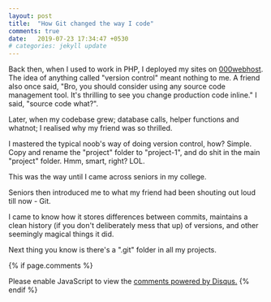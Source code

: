 ```yaml
---
layout: post
title:  "How Git changed the way I code"
comments: true
date:   2019-07-23 17:34:47 +0530
# categories: jekyll update
---
```


Back then, when I used to work in PHP, I deployed my sites on [000webhost](http://000webhost.com).
The idea of anything called "version control" meant nothing to me.
A friend also once said, "Bro, you should consider using any source code management tool. It's thrilling
to see you change production code inline."
I said, "source code what?".

Later, when my codebase grew; database calls, helper functions and whatnot; I realised why my friend was so
thrilled.

I mastered the typical noob's way of doing version control, how? Simple. Copy and rename the "project" folder
to "project-1", and do shit in the main "project" folder. Hmm, smart, right? LOL.

This was the way until I came across seniors in my college.

Seniors then introduced me to what my friend had been shouting out loud till now - Git.

I came to know how it stores differences between commits, maintains a clean history (if you don't
deliberately mess that up) of versions, and other seemingly magical things it did.

Next thing you know is there's a ".git" folder in all my projects.


{% if page.comments %}
<div id="disqus_thread"></div>
<script>
var disqus_config = function () {
this.page.url = "https://roshnet.github.io/2019/07/23/git-changed-way-i-code.html";
this.page.identifier = "git-changed-way-i-code";
};
(function() { // DON'T EDIT BELOW THIS LINE
var d = document, s = d.createElement('script');
s.src = 'https://roshnet.disqus.com/embed.js';
s.setAttribute('data-timestamp', +new Date());
(d.head || d.body).appendChild(s);
})();
</script>
<noscript>Please enable JavaScript to view the <a href="https://disqus.com/?ref_noscript">comments powered by Disqus.</a></noscript>
{% endif %}